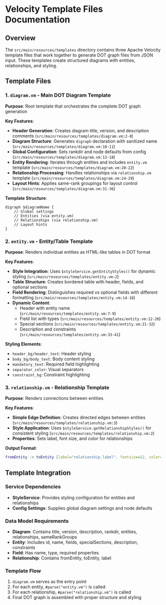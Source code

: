 # Velocity Template Files Documentation

## Overview
The `src/main/resources/templates` directory contains three Apache Velocity template files that work together to generate DOT graph files from JSON input. These templates create structured diagrams with entities, relationships, and styling.

## Template Files

### 1. `diagram.vm` - Main DOT Diagram Template
**Purpose**: Root template that orchestrates the complete DOT graph generation

**Key Features**:
- **Header Generation**: Creates diagram title, version, and description comments (`src/main/resources/templates/diagram.vm:2-8`)
- **Diagram Structure**: Generates `digraph` declaration with sanitized name (`src/main/resources/templates/diagram.vm:10-11`)
- **Global Configuration**: Sets rankdir and node defaults from config (`src/main/resources/templates/diagram.vm:12-18`)
- **Entity Rendering**: Iterates through entities and includes `entity.vm` template (`src/main/resources/templates/diagram.vm:20-22`)
- **Relationship Processing**: Handles relationships via `relationship.vm` template (`src/main/resources/templates/diagram.vm:24-29`)
- **Layout Hints**: Applies same-rank groupings for layout control (`src/main/resources/templates/diagram.vm:31-36`)

**Template Structure**:
```velocity
digraph $diagramName {
    // Global settings
    // Entities (via entity.vm)
    // Relationships (via relationship.vm) 
    // Layout hints
}
```

### 2. `entity.vm` - Entity/Table Template
**Purpose**: Renders individual entities as HTML-like tables in DOT format

**Key Features**:
- **Style Integration**: Uses `$styleService.getEntityStyles()` for dynamic styling (`src/main/resources/templates/entity.vm:2`)
- **Table Structure**: Creates bordered table with header, fields, and optional sections
- **Field Rendering**: Distinguishes required vs optional fields with different formatting (`src/main/resources/templates/entity.vm:14-18`)
- **Dynamic Content**:
  - Header with entity name (`src/main/resources/templates/entity.vm:7-9`)
  - Field list with types (`src/main/resources/templates/entity.vm:12-20`)
  - Special sections (`src/main/resources/templates/entity.vm:21-32`)
  - Description and constraints (`src/main/resources/templates/entity.vm:33-41`)

**Styling Elements**:
- `header_bg/header_text`: Header styling
- `body_bg/body_text`: Body content styling  
- `mandatory_text`: Required field highlighting
- `separator_color`: Visual separators
- `constraint_bg`: Constraint highlighting

### 3. `relationship.vm` - Relationship Template
**Purpose**: Renders connections between entities

**Key Features**:
- **Simple Edge Definition**: Creates directed edges between entities (`src/main/resources/templates/relationship.vm:3`)
- **Style Application**: Uses `$styleService.getRelationshipStyles()` for consistent styling (`src/main/resources/templates/relationship.vm:2`)
- **Properties**: Sets label, font size, and color for relationships

**Output Format**:
```dot
fromEntity -> toEntity [label="relationship_label", fontsize=12, color="#000000"];
```

## Template Integration

### Service Dependencies
- **StyleService**: Provides styling configuration for entities and relationships
- **Config Settings**: Supplies global diagram settings and node defaults

### Data Model Requirements
- **Diagram**: Contains title, version, description, rankdir, entities, relationships, sameRankGroups
- **Entity**: Includes id, name, fields, specialSections, description, constraints
- **Field**: Has name, type, required properties
- **Relationship**: Contains fromEntity, toEntity, label

### Template Flow
1. `diagram.vm` serves as the entry point
2. For each entity, `#parse("entity.vm")` is called
3. For each relationship, `#parse("relationship.vm")` is called
4. Final DOT graph is assembled with proper structure and styling